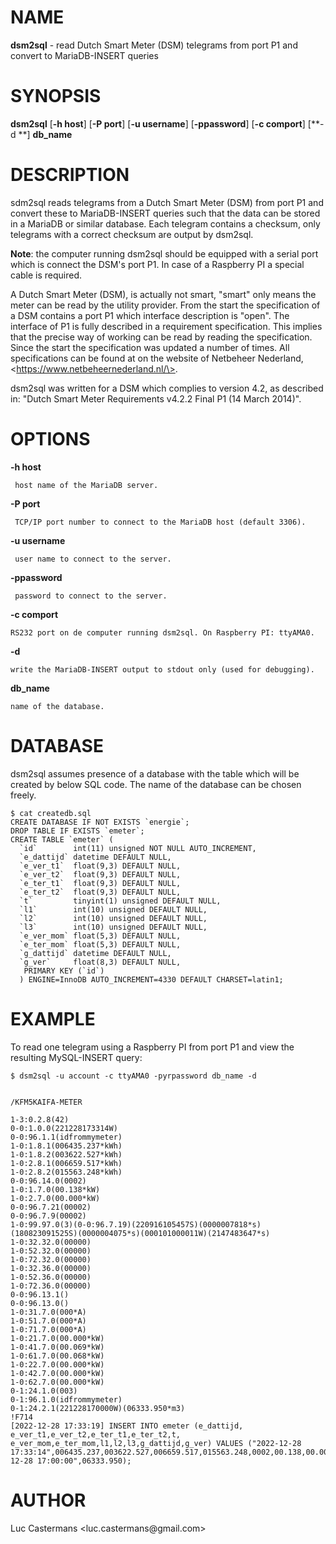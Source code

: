 NAME
====

**dsm2sql** - read Dutch Smart Meter (DSM) telegrams from port P1 and
convert to MariaDB-INSERT queries

SYNOPSIS
========

**dsm2sql** \[**-h host**\] \[**-P port**\] \[**-u username**\] \[**-ppassword**\] \[**-c comport**\] \[**-d **\] **db\_name**

DESCRIPTION
===========

sdm2sql reads telegrams from a Dutch Smart Meter (DSM) from port P1 and
convert these to MariaDB-INSERT queries such that the data can be stored
in a MariaDB or similar database. Each telegram contains a checksum,
only telegrams with a correct checksum are output by dsm2sql.

**Note**: the computer running dsm2sql should be equipped with a
serial port which is connect the DSM\'s port P1. In case of a Raspberry
PI a special cable is required.

A Dutch Smart Meter (DSM), is actually not smart, \"smart\" only means
the meter can be read by the utility provider. From the start the
specification of a DSM contains a port P1 which interface description is
\"open\". The interface of P1 is fully described in a requirement
specification. This implies that the precise way of working can be read
by reading the specification. Since the start the specification was
updated a number of times. All specifications can be found at on the
website of Netbeheer Nederland, \<https://www.netbeheernederland.nl/\>.

dsm2sql was written for a DSM which complies to version 4.2, as
described in: \"Dutch Smart Meter Requirements v4.2.2 Final P1 (14 March
2014)\".

OPTIONS
=======

**-h host**
     
     host name of the MariaDB server.

**-P port**

     TCP/IP port number to connect to the MariaDB host (default 3306).

**-u username**

     user name to connect to the server.

**-ppassword**

     password to connect to the server.

**-c comport**

    RS232 port on de computer running dsm2sql. On Raspberry PI: ttyAMA0.

**-d**

    write the MariaDB-INSERT output to stdout only (used for debugging).

**db\_name**

    name of the database.

DATABASE
========

dsm2sql assumes presence of a database with the table which will be
created by below SQL code. The name of the database can be chosen
freely.

```
$ cat createdb.sql
CREATE DATABASE IF NOT EXISTS `energie`;
DROP TABLE IF EXISTS `emeter`;
CREATE TABLE `emeter` (
  `id`        int(11) unsigned NOT NULL AUTO_INCREMENT,
  `e_dattijd` datetime DEFAULT NULL,
  `e_ver_t1`  float(9,3) DEFAULT NULL,
  `e_ver_t2`  float(9,3) DEFAULT NULL,
  `e_ter_t1`  float(9,3) DEFAULT NULL,
  `e_ter_t2`  float(9,3) DEFAULT NULL,
  `t`         tinyint(1) unsigned DEFAULT NULL,
  `l1`        int(10) unsigned DEFAULT NULL,
  `l2`        int(10) unsigned DEFAULT NULL,
  `l3`        int(10) unsigned DEFAULT NULL,
  `e_ver_mom` float(5,3) DEFAULT NULL,
  `e_ter_mom` float(5,3) DEFAULT NULL,
  `g_dattijd` datetime DEFAULT NULL,
  `g_ver`     float(8,3) DEFAULT NULL,
   PRIMARY KEY (`id`)
  ) ENGINE=InnoDB AUTO_INCREMENT=4330 DEFAULT CHARSET=latin1;

```

EXAMPLE
=======

To read one telegram using a Raspberry PI from port P1 and view the
resulting MySQL-INSERT query:

```
$ dsm2sql -u account -c ttyAMA0 -pyrpassword db_name -d


/KFM5KAIFA-METER

1-3:0.2.8(42)
0-0:1.0.0(221228173314W)
0-0:96.1.1(idfrommymeter)
1-0:1.8.1(006435.237*kWh)
1-0:1.8.2(003622.527*kWh)
1-0:2.8.1(006659.517*kWh)
1-0:2.8.2(015563.248*kWh)
0-0:96.14.0(0002)
1-0:1.7.0(00.138*kW)
1-0:2.7.0(00.000*kW)
0-0:96.7.21(00002)
0-0:96.7.9(00002)
1-0:99.97.0(3)(0-0:96.7.19)(220916105457S)(0000007818*s)(180823091525S)(0000004075*s)(000101000011W)(2147483647*s)
1-0:32.32.0(00000)
1-0:52.32.0(00000)
1-0:72.32.0(00000)
1-0:32.36.0(00000)
1-0:52.36.0(00000)
1-0:72.36.0(00000)
0-0:96.13.1()
0-0:96.13.0()
1-0:31.7.0(000*A)
1-0:51.7.0(000*A)
1-0:71.7.0(000*A)
1-0:21.7.0(00.000*kW)
1-0:41.7.0(00.069*kW)
1-0:61.7.0(00.068*kW)
1-0:22.7.0(00.000*kW)
1-0:42.7.0(00.000*kW)
1-0:62.7.0(00.000*kW)
0-1:24.1.0(003)
0-1:96.1.0(idfrommymeter)
0-1:24.2.1(221228170000W)(06333.950*m3)
!F714
[2022-12-28 17:33:19] INSERT INTO emeter (e_dattijd, e_ver_t1,e_ver_t2,e_ter_t1,e_ter_t2,t, e_ver_mom,e_ter_mom,l1,l2,l3,g_dattijd,g_ver) VALUES ("2022-12-28 17:33:14",006435.237,003622.527,006659.517,015563.248,0002,00.138,00.000,000,000,000,"2022-12-28 17:00:00",06333.950);

```

AUTHOR
======
Luc Castermans \<luc.castermans\@gmail.com\>
